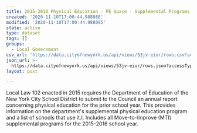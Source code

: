 ```yaml
---
title: 2015-2016 Physical Education - PE Space - Supplemental Programs
created: '2020-11-10T17:00:44.988088'
modified: '2020-11-10T17:00:44.988095'
state: active
type: dataset
tags: []
groups:
  - Local Government
csv_url: 'https://data.cityofnewyork.us/api/views/53jv-eiur/rows.csv?accessType=DOWNLOAD'
json_url: >-
  https://data.cityofnewyork.us/api/views/53jv-eiur/rows.json?accessType=DOWNLOAD
layout: post

---
```

Local Law 102 enacted in 2015 requires the Department of Education of the New York City School District to submit to the Council an annual report concerning physical education for the prior school year.    This provides information on the department's supplemental physical education program and a list of schools that use it.I. Includes all Move-to-Improve (MTI) supplemental programs for the 2015-2016 school year.
